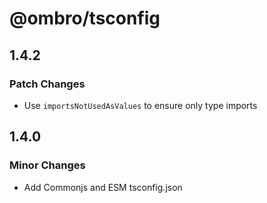 # @ombro/tsconfig

## 1.4.2

### Patch Changes

- Use `importsNotUsedAsValues` to ensure only type imports

## 1.4.0

### Minor Changes

- Add Commonjs and ESM tsconfig.json
